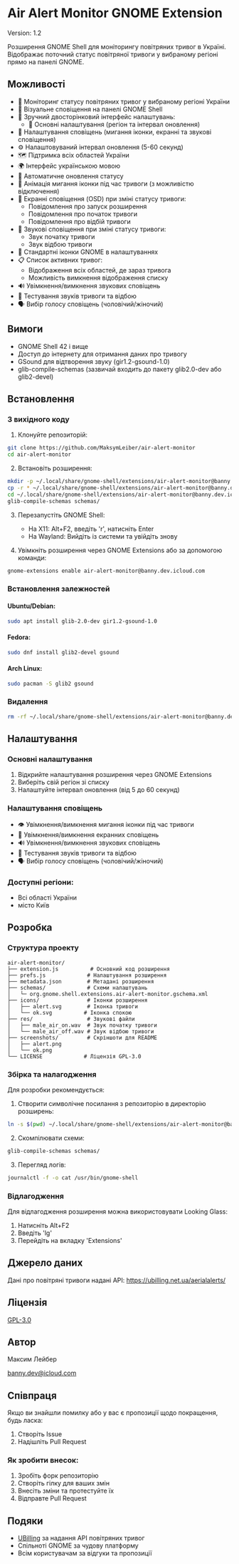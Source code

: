 # Air Alert Monitor GNOME Extension

Version: 1.2

Розширення GNOME Shell для моніторингу повітряних тривог в Україні. Відображає поточний статус повітряної тривоги у вибраному регіоні прямо на панелі GNOME.

## Можливості

- 🚨 Моніторинг статусу повітряних тривог у вибраному регіоні України
- 🔔 Візуальне сповіщення на панелі GNOME Shell
- 🎯 Зручний двосторінковий інтерфейс налаштувань:
  - 📍 Основні налаштування (регіон та інтервал оновлення)
- 🔧 Налаштування сповіщень (мигання іконки, екранні та звукові сповіщення)
- ⚙️ Налаштовуваний інтервал оновлення (5-60 секунд)
- 🗺️ Підтримка всіх областей України
- 🌍 Інтерфейс українською мовою
- 🔄 Автоматичне оновлення статусу
- 🎯 Анімація мигання іконки під час тривоги (з можливістю відключення)
- 📱 Екранні сповіщення (OSD) при зміні статусу тривоги:
  - Повідомлення про запуск розширення 
  - Повідомлення про початок тривоги 
  - Повідомлення про відбій тривоги 
- 🎨 Звукові сповіщення при зміні статусу тривоги:
  - Звук початку тривоги
  - Звук відбою тривоги
- 🎨 Стандартні іконки GNOME в налаштуваннях
- 📋 Список активних тривог:
  - Відображення всіх областей, де зараз тривога
  - Можливість вимкнення відображення списку
- 🔊 Увімкнення/вимкнення звукових сповіщень
- 🎵 Тестування звуків тривоги та відбою
- 🗣️ Вибір голосу сповіщень (чоловічий/жіночий)

## Вимоги

- GNOME Shell 42 і вище
- Доступ до інтернету для отримання даних про тривогу
- GSound для відтворення звуку (gir1.2-gsound-1.0)
- glib-compile-schemas (зазвичай входить до пакету glib2.0-dev або glib2-devel)

## Встановлення

### З вихідного коду

1. Клонуйте репозиторій:

```bash
git clone https://github.com/MaksymLeiber/air-alert-monitor
cd air-alert-monitor
```

2. Встановіть розширення:

```bash
mkdir -p ~/.local/share/gnome-shell/extensions/air-alert-monitor@banny.dev.icloud.com
cp -r * ~/.local/share/gnome-shell/extensions/air-alert-monitor@banny.dev.icloud.com/
cd ~/.local/share/gnome-shell/extensions/air-alert-monitor@banny.dev.icloud.com
glib-compile-schemas schemas/
```

3. Перезапустіть GNOME Shell:
   - На X11: Alt+F2, введіть 'r', натисніть Enter
   - На Wayland: Вийдіть із системи та увійдіть знову

4. Увімкніть розширення через GNOME Extensions або за допомогою команди:

```bash
gnome-extensions enable air-alert-monitor@banny.dev.icloud.com
```

### Встановлення залежностей

#### Ubuntu/Debian:

```bash
sudo apt install glib-2.0-dev gir1.2-gsound-1.0
```

#### Fedora:

```bash
sudo dnf install glib2-devel gsound
```

#### Arch Linux:

```bash
sudo pacman -S glib2 gsound
```

### Видалення

```bash
rm -rf ~/.local/share/gnome-shell/extensions/air-alert-monitor@banny.dev.icloud.com
```

## Налаштування

### Основні налаштування
1. Відкрийте налаштування розширення через GNOME Extensions
2. Виберіть свій регіон зі списку
3. Налаштуйте інтервал оновлення (від 5 до 60 секунд)

### Налаштування сповіщень
- 👁️ Увімкнення/вимкнення мигання іконки під час тривоги
- 🔔 Увімкнення/вимкнення екранних сповіщень
- 🔊 Увімкнення/вимкнення звукових сповіщень
- 🎵 Тестування звуків тривоги та відбою
- 🗣️ Вибір голосу сповіщень (чоловічий/жіночий)

### Доступні регіони:
- Всі області України
- місто Київ

## Розробка

### Структура проекту
```
air-alert-monitor/
├── extension.js          # Основний код розширення
├── prefs.js             # Налаштування розширення
├── metadata.json        # Метадані розширення
├── schemas/             # Схеми налаштувань
│   └─ org.gnome.shell.extensions.air-alert-monitor.gschema.xml
├── icons/               # Іконки розширення
│   ├── alert.svg        # Іконка тривоги
│   └── ok.svg          # Іконка спокою
├── res/                 # Звукові файли
│   ├── male_air_on.wav  # Звук початку тривоги
│   └── male_air_off.wav # Звук відбою тривоги
├── screenshots/         # Скріншоти для README
│   ├── alert.png
│   └── ok.png
└── LICENSE             # Ліцензія GPL-3.0
```


### Збірка та налагодження

Для розробки рекомендується:
1. Створити символічне посилання з репозиторію в директорію розширень:

```bash
ln -s $(pwd) ~/.local/share/gnome-shell/extensions/air-alert-monitor@banny.dev.icloud.com
```

2. Скомпілювати схеми:

```bash
glib-compile-schemas schemas/
```

3. Перегляд логів:

```bash
journalctl -f -o cat /usr/bin/gnome-shell
```

### Відлагодження
Для відлагодження розширення можна використовувати Looking Glass:
1. Натисніть Alt+F2
2. Введіть 'lg'
3. Перейдіть на вкладку 'Extensions'

## Джерело даних

Дані про повітряні тривоги надані API: https://ubilling.net.ua/aerialalerts/


## Ліцензія

[GPL-3.0](LICENSE)

## Автор

Максим Лейбер

banny.dev@icloud.com

## Співпраця

Якщо ви знайшли помилку або у вас є пропозиції щодо покращення, будь ласка:
1. Створіть Issue
2. Надішліть Pull Request

### Як зробити внесок:
1. Зробіть форк репозиторію
2. Створіть гілку для ваших змін
3. Внесіть зміни та протестуйте їх
4. Відправте Pull Request

## Подяки

- [UBilling](https://ubilling.net.ua/) за надання API повітряних тривог
- Спільноті GNOME за чудову платформу
- Всім користувачам за відгуки та пропозиції
